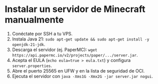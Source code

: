 # Instalar un servidor de Minecraft manualmente

1. Conéctate por SSH a tu VPS.
2. Instala Java 21: `sudo apt-get update && sudo apt-get install -y openjdk-21-jdk`.
3. Descarga el servidor (ej. PaperMC): `wget https://api.papermc.io/v2/projects/paper/.../server.jar`.
4. Acepta el EULA (`echo eula=true > eula.txt`) y configura `server.properties`.
5. Abre el puerto 25565 en UFW y en la lista de seguridad de OCI.
6. Ejecuta el servidor con `java -Xms1G -Xmx2G -jar server.jar nogui`.

